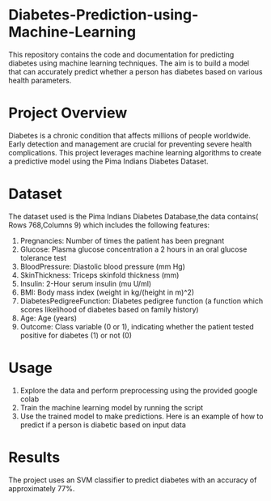 # Diabetes-Prediction-using-Machine-Learning
This repository contains the code and documentation for predicting diabetes using machine learning techniques. The aim is to build a model that can accurately predict whether a person has diabetes based on various health parameters.

# Project Overview
Diabetes is a chronic condition that affects millions of people worldwide. Early detection and management are crucial for preventing severe health complications. This project leverages machine learning algorithms to create a predictive model using the Pima Indians Diabetes Dataset.

# Dataset
The dataset used is the Pima Indians Diabetes Database,the data contains( Rows 768,Columns 9) which includes the following features:

1. Pregnancies: Number of times the patient has been pregnant
2. Glucose: Plasma glucose concentration a 2 hours in an oral glucose tolerance test
3. BloodPressure: Diastolic blood pressure (mm Hg)
4. SkinThickness: Triceps skinfold thickness (mm)
5. Insulin: 2-Hour serum insulin (mu U/ml)
6. BMI: Body mass index (weight in kg/(height in m)^2)
7. DiabetesPedigreeFunction: Diabetes pedigree function (a function which scores likelihood of diabetes based on family history)
8. Age: Age (years)
9. Outcome: Class variable (0 or 1), indicating whether the patient tested positive for diabetes (1) or not (0)

# Usage

1. Explore the data and perform preprocessing using the provided google colab
2. Train the machine learning model by running the script
3. Use the trained model to make predictions. Here is an example of how to predict if a person is diabetic based on input data

# Results
The project uses an SVM classifier to predict diabetes with an accuracy of approximately 77%. 


